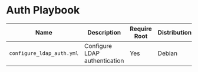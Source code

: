 # Auth Playbook

| Name                      | Description                   | Require Root | Distribution |
| ------------------------- | ----------------------------- | ------------ | ------------ |
| `configure_ldap_auth.yml` | Configure LDAP authentication | Yes          | Debian       |
